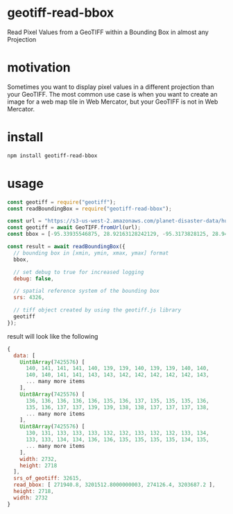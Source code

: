 # geotiff-read-bbox
Read Pixel Values from a GeoTIFF within a Bounding Box in almost any Projection

# motivation
Sometimes you want to display pixel values in a different projection
than your GeoTIFF.  The most common use case is when you want to create an image
for a web map tile in Web Mercator, but your GeoTIFF is not in Web Mercator.

# install
```bash
npm install geotiff-read-bbox
```

# usage
```javascript
const geotiff = require("geotiff");
const readBoundingBox = require("geotiff-read-bbox");

const url = "https://s3-us-west-2.amazonaws.com/planet-disaster-data/hurricane-harvey/SkySat_Freeport_s03_20170831T162740Z3.tif";
const geotiff = await GeoTIFF.fromUrl(url);
const bbox = [-95.33935546875, 28.92163128242129, -95.3173828125, 28.940861769405547];

const result = await readBoundingBox({
  // bounding box in [xmin, ymin, xmax, ymax] format
  bbox,

  // set debug to true for increased logging
  debug: false,

  // spatial reference system of the bounding box
  srs: 4326,

  // tiff object created by using the geotiff.js library
  geotiff
});
```
result will look like the following
```javascript
{
  data: [
    Uint8Array(7425576) [
      140, 141, 141, 141, 140, 139, 139, 140, 139, 139, 140, 140,
      140, 140, 141, 141, 143, 143, 142, 142, 142, 142, 142, 143,
      ... many more items
    ],
    Uint8Array(7425576) [
      136, 136, 136, 136, 136, 135, 136, 137, 135, 135, 135, 136,
      135, 136, 137, 137, 139, 139, 138, 138, 137, 137, 137, 138,
      ... many more items
    ],
    Uint8Array(7425576) [
      130, 131, 133, 133, 133, 132, 132, 133, 132, 132, 133, 134,
      133, 133, 134, 134, 136, 136, 135, 135, 135, 135, 134, 135,
      ... many more items
    ],
    width: 2732,
    height: 2718
  ],
  srs_of_geotiff: 32615,
  read_bbox: [ 271940.8, 3201512.8000000003, 274126.4, 3203687.2 ],
  height: 2718,
  width: 2732
}
```